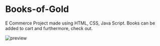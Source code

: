 # Books-of-Gold

E Commerce Project made using HTML, CSS, Java Script.
Books can be added to cart and furthermore, check out.

![preview](https://user-images.githubusercontent.com/85481905/199047781-ee8841b6-0dc2-471a-acf9-8d58bfbc3f5e.jpg)
